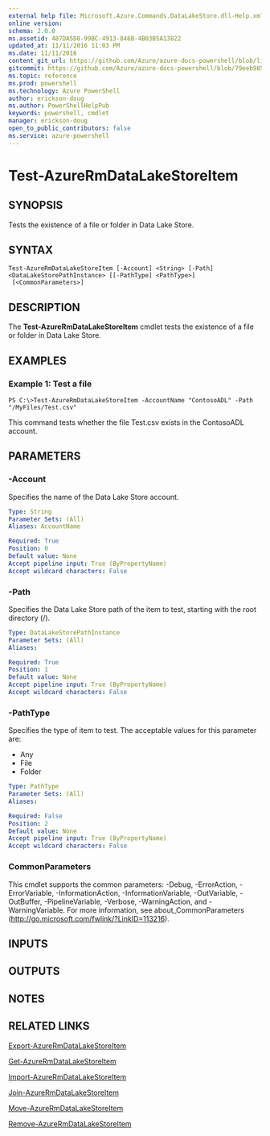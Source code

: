 ```yaml
---
external help file: Microsoft.Azure.Commands.DataLakeStore.dll-Help.xml
online version: 
schema: 2.0.0
ms.assetid: 487DA5D8-99BC-4913-846B-4B03B5A13822
updated_at: 11/11/2016 11:03 PM
ms.date: 11/11/2016
content_git_url: https://github.com/Azure/azure-docs-powershell/blob/live/azureps-cmdlets-docs/ResourceManager/AzureRM.DataLakeStore/v3.0.0/Test-AzureRmDataLakeStoreItem.md
gitcommit: https://github.com/Azure/azure-docs-powershell/blob/79eeb985ea480979357fb4695832a0c3d29a48bf/azureps-cmdlets-docs/ResourceManager/AzureRM.DataLakeStore/v3.0.0/Test-AzureRmDataLakeStoreItem.md
ms.topic: reference
ms.prod: powershell
ms.technology: Azure PowerShell
author: erickson-doug
ms.author: PowerShellHelpPub
keywords: powershell, cmdlet
manager: erickson-doug
open_to_public_contributors: false
ms.service: azure-powershell
---
```


# Test-AzureRmDataLakeStoreItem

## SYNOPSIS
Tests the existence of a file or folder in Data Lake Store.

## SYNTAX

```
Test-AzureRmDataLakeStoreItem [-Account] <String> [-Path] <DataLakeStorePathInstance> [[-PathType] <PathType>]
 [<CommonParameters>]
```

## DESCRIPTION
The **Test-AzureRmDataLakeStoreItem** cmdlet tests the existence of a file or folder in Data Lake Store.

## EXAMPLES

### Example 1: Test a file
```
PS C:\>Test-AzureRmDataLakeStoreItem -AccountName "ContosoADL" -Path "/MyFiles/Test.csv"
```

This command tests whether the file Test.csv exists in the ContosoADL account.

## PARAMETERS

### -Account
Specifies the name of the Data Lake Store account.

```yaml
Type: String
Parameter Sets: (All)
Aliases: AccountName

Required: True
Position: 0
Default value: None
Accept pipeline input: True (ByPropertyName)
Accept wildcard characters: False
```

### -Path
Specifies the Data Lake Store path of the item to test, starting with the root directory (/).

```yaml
Type: DataLakeStorePathInstance
Parameter Sets: (All)
Aliases: 

Required: True
Position: 1
Default value: None
Accept pipeline input: True (ByPropertyName)
Accept wildcard characters: False
```

### -PathType
Specifies the type of item to test.
The acceptable values for this parameter are:

- Any 
- File 
- Folder

```yaml
Type: PathType
Parameter Sets: (All)
Aliases: 

Required: False
Position: 2
Default value: None
Accept pipeline input: True (ByPropertyName)
Accept wildcard characters: False
```

### CommonParameters
This cmdlet supports the common parameters: -Debug, -ErrorAction, -ErrorVariable, -InformationAction, -InformationVariable, -OutVariable, -OutBuffer, -PipelineVariable, -Verbose, -WarningAction, and -WarningVariable. For more information, see about_CommonParameters (http://go.microsoft.com/fwlink/?LinkID=113216).

## INPUTS

## OUTPUTS

## NOTES

## RELATED LINKS

[Export-AzureRmDataLakeStoreItem](xref:ResourceManager/AzureRM.DataLakeStore/v3.0.0/Export-AzureRmDataLakeStoreItem.md)

[Get-AzureRmDataLakeStoreItem](xref:ResourceManager/AzureRM.DataLakeStore/v3.0.0/Get-AzureRmDataLakeStoreItem.md)

[Import-AzureRmDataLakeStoreItem](xref:ResourceManager/AzureRM.DataLakeStore/v3.0.0/Import-AzureRmDataLakeStoreItem.md)

[Join-AzureRmDataLakeStoreItem](xref:ResourceManager/AzureRM.DataLakeStore/v3.0.0/Join-AzureRmDataLakeStoreItem.md)

[Move-AzureRmDataLakeStoreItem](xref:ResourceManager/AzureRM.DataLakeStore/v3.0.0/Move-AzureRmDataLakeStoreItem.md)

[Remove-AzureRmDataLakeStoreItem](xref:ResourceManager/AzureRM.DataLakeStore/v3.0.0/Remove-AzureRmDataLakeStoreItem.md)


